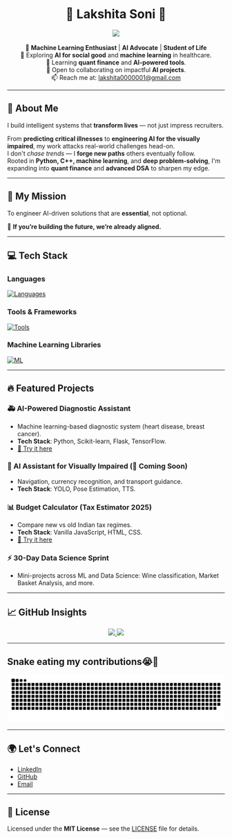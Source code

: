 <h1 align="center">🌊 Lakshita Soni 🌊</h1>

<p align="center">
  <img src="https://readme-typing-svg.demolab.com?font=Fira+Code&weight=500&pause=1000&color=6B8EFF&center=true&vCenter=true&width=500&height=60&lines=Engineer+for+Impact%2C+Not+Vanity.;Building+AI+that+Matters.;Always+Learning.+Always+Building.">
</p>

<p align="center">
🚀 <strong>Machine Learning Enthusiast</strong> | <strong>AI Advocate</strong> | <strong>Student of Life</strong><br>
🔭 Exploring <strong>AI for social good</strong> and <strong>machine learning</strong> in healthcare.<br>
🌱 Learning <strong>quant finance</strong> and <strong>AI-powered tools</strong>.<br>
👯 Open to collaborating on impactful <strong>AI projects</strong>.<br>
📫 Reach me at: <a href="mailto:lakshita0000001@gmail.com">lakshita0000001@gmail.com</a>
</p>

---

## 🧠 About Me

I build intelligent systems that **transform lives** — not just impress recruiters.

From **predicting critical illnesses** to **engineering AI for the visually impaired**, my work attacks real-world challenges head-on.  
I don't *chase trends* — I **forge new paths** others eventually follow.  
Rooted in **Python, C++, machine learning**, and **deep problem-solving**, I'm expanding into **quant finance** and **advanced DSA** to sharpen my edge.

---

## 🎯 My Mission

To engineer AI-driven solutions that are **essential**, not optional.

🚀 **If you’re building the future, we’re already aligned.**

---

## 💻 Tech Stack

### Languages
[![Languages](https://skillicons.dev/icons?i=python,c,cpp,html,css,js,mysql,sqlite)](https://github.com/lakshitaa4)

### Tools & Frameworks
[![Tools](https://skillicons.dev/icons?i=flask,vscode,postman,vercel,github,notion)](https://github.com/lakshitaa4)

### Machine Learning Libraries
[![ML](https://skillicons.dev/icons?i=tensorflow,pytorch,opencv,sklearn)](https://github.com/lakshitaa4)

---

## 🔥 Featured Projects

### 🚑 AI-Powered Diagnostic Assistant
- Machine learning-based diagnostic system (heart disease, breast cancer).
- **Tech Stack**: Python, Scikit-learn, Flask, TensorFlow.
- [🔗 Try it here](https://huggingface.co/spaces/laksss/Diagnostic-Assistant)

### 🧭 AI Assistant for Visually Impaired (🚀 Coming Soon)
- Navigation, currency recognition, and transport guidance.
- **Tech Stack**: YOLO, Pose Estimation, TTS.

### 📊 Budget Calculator (Tax Estimator 2025)
- Compare new vs old Indian tax regimes.
- **Tech Stack**: Vanilla JavaScript, HTML, CSS.
- [🔗 Try it here](https://budget-calculator-alpha-eight.vercel.app/)

### ⚡ 30-Day Data Science Sprint
- Mini-projects across ML and Data Science: Wine classification, Market Basket Analysis, and more.

---

## 📈 GitHub Insights

<div align="center">
  <a href="https://github.com/lakshitaa4">
    <img height="180" src="https://github-readme-streak-stats.herokuapp.com/?user=lakshitaa4&theme=dark&hide_border=false&border_radius=10" />
  </a>
  <a href="https://github.com/lakshitaa4">
    <img height="180" src="https://github-readme-stats.vercel.app/api/top-langs/?username=lakshitaa4&layout=compact&theme=dark&hide_border=false&count_private=true&border_radius=10" />
  </a>
</div>

---

## Snake eating my contributions😭🐍
![Snake animation](https://raw.githubusercontent.com/lakshitaa4/lakshitaa4/output/github-contribution-grid-snake.svg)

---

## 🌍 Let's Connect

- [LinkedIn](https://www.linkedin.com/in/lakshita-soni-b3268b2a5/)
- [GitHub](https://github.com/lakshitaa4)
- [Email](mailto:lakshita0000001@gmail.com)

---

## 📜 License

Licensed under the **MIT License** — see the [LICENSE](LICENSE) file for details.
